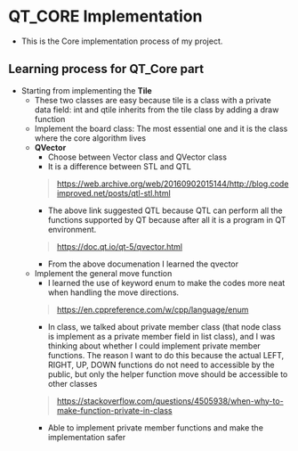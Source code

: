 # QT_CORE Implementation 

* This is the Core implementation process of my project. 

## Learning process for QT_Core part 
* Starting from implementing the **Tile**
    * These two classes are easy because tile is a class with a private data field: int and qtile inherits from the tile class by adding a draw function
    * Implement the board class: The most essential one and it is the class where the core algorithm lives
    * **QVector** 
        * Choose between Vector class and QVector class 
        * It is a difference between STL and QTL 
        > https://web.archive.org/web/20160902015144/http://blog.codeimproved.net/posts/qtl-stl.html
        * The above link suggested QTL because QTL can perform all the functions supported by QT because after all it is a program in QT environment. 
        > https://doc.qt.io/qt-5/qvector.html
        * From the above documenation I learned the qvector 
    * Implement the general move function
        * I learned the use of keyword enum to make the codes more neat when handling the move directions. 
        > https://en.cppreference.com/w/cpp/language/enum
        * In class, we talked about private member class (that node class is implement as a private member field in list class), and I was thinking about whether I could implement private member functions. The reason I want to do this because the actual LEFT, RIGHT, UP, DOWN functions do not need to accessible by the public, but only the helper function move should be accessible to other classes
        > https://stackoverflow.com/questions/4505938/when-why-to-make-function-private-in-class
        * Able to implement private member functions and make the implementation safer
   
